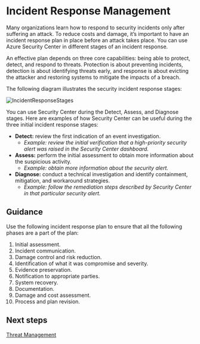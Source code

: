 # Incident Response Management

Many organizations learn how to respond to security incidents only after suffering an attack. To reduce costs and damage, it’s important to have an incident response plan in place before an attack takes place. You can use Azure Security Center in different stages of an incident response.

An effective plan depends on three core capabilities: being able to protect, detect, and respond to threats. Protection is about preventing incidents, detection is about identifying threats early, and response is about evicting the attacker and restoring systems to mitigate the impacts of a breach.

The following diagram illustrates the security incident response stages:

![IncidentResponseStages](https://github.com/alvarovitta/Azure-Security/blob/master/images/security-center-incident-response-fig1.png)

You can use Security Center during the Detect, Assess, and Diagnose stages. Here are examples of how Security Center can be useful during the three initial incident response stages:

- **Detect:** review the first indication of an event investigation.
    - *Example: review the initial verification that a high-priority security alert was raised in the Security Center dashboard.*
- **Assess:** perform the initial assessment to obtain more information about the suspicious activity.
    - *Example: obtain more information about the security alert.*
- **Diagnose:** conduct a technical investigation and identify containment, mitigation, and workaround strategies.
    - *Example: follow the remediation steps described by Security Center in that particular security alert.*

## Guidance
Use the following incident response plan to ensure that all the following phases are a part of the plan:

1. Initial assessment.
2. Incident communication.
3. Damage control and risk reduction.
4. Identification of what it was compromise and severity.
5. Evidence preservation.
6. Notification to appropriate parties.
7. System recovery.
8. Documentation.
9. Damage and cost assessment.
10. Process and plan revision.

## Next steps
[Threat Management](https://github.com/nmcgregor/Azure-Security/blob/master/4.7-Threat-Management.md)
